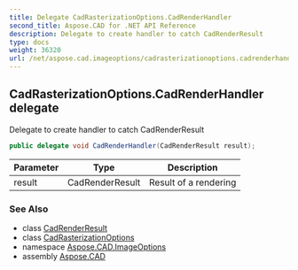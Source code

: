 ```yaml
---
title: Delegate CadRasterizationOptions.CadRenderHandler
second_title: Aspose.CAD for .NET API Reference
description: Delegate to create handler to catch CadRenderResult
type: docs
weight: 36320
url: /net/aspose.cad.imageoptions/cadrasterizationoptions.cadrenderhandler/
---
```

## CadRasterizationOptions.CadRenderHandler delegate

Delegate to create handler to catch CadRenderResult

```csharp
public delegate void CadRenderHandler(CadRenderResult result);
```

| Parameter | Type | Description |
| --- | --- | --- |
| result | CadRenderResult | Result of a rendering |

### See Also

* class [CadRenderResult](../cadrenderresult/)
* class [CadRasterizationOptions](../cadrasterizationoptions/)
* namespace [Aspose.CAD.ImageOptions](../../aspose.cad.imageoptions/)
* assembly [Aspose.CAD](../../)


